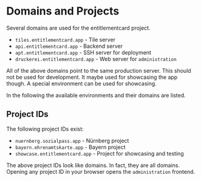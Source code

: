 # Domains and Projects

Several domains are used for the entitlementcard project.

- `tiles.entitlementcard.app` - Tile server
- `api.entitlementcard.app` - Backend server
- `apt.entitlementcard.app` - SSH server for deployment
- `druckerei.entitlementcard.app` - Web server for `administration`

All of the above domains point to the same production server. This should not be used for development. It maybe used for showcasing the app though. A special environment can be used for showcasing. 

In the following the available environments and their domains are listed.

## Project IDs

The following project IDs exist:

- `nuernberg.sozialpass.app` - Nürnberg project
- `bayern.ehrenamtskarte.app` - Bayern project
- `showcase.entitlementcard.app` - Project for showcasing and testing

The above project IDs look like domains. In fact, they are all domains. Opening any project ID in your browser opens the `administration` frontend.
